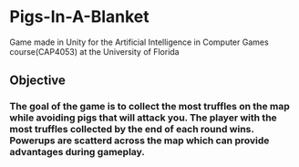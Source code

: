# Pigs-In-A-Blanket
Game made in Unity for the Artificial Intelligence in Computer Games course(CAP4053) at the University of Florida

## Objective

### The goal of the game is to collect the most truffles on the map while avoiding pigs that will attack you. The player with the most truffles collected by the end of each round wins. Powerups are scatterd across the map which can provide advantages during gameplay.
